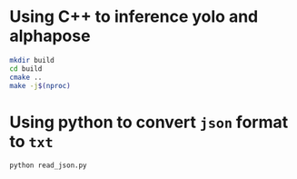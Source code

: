 # Using C++ to inference yolo and alphapose

```bash
mkdir build
cd build
cmake ..
make -j$(nproc)
```

# Using python to convert `json` format to `txt`

```bash
python read_json.py
```
